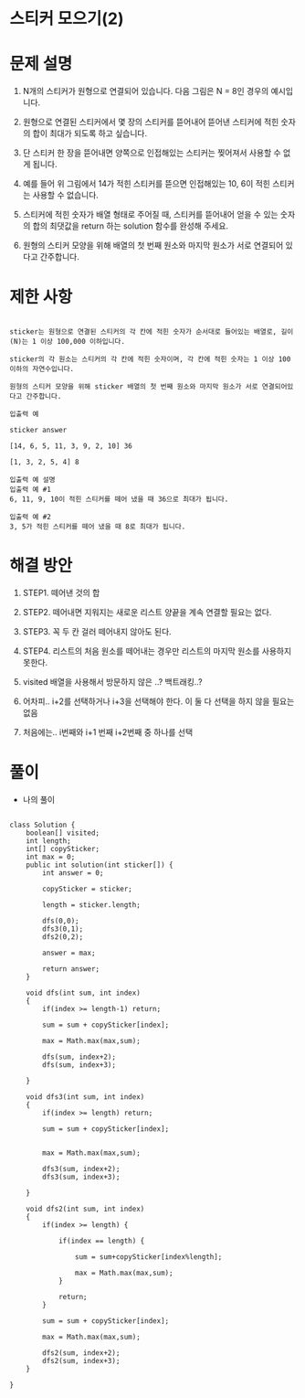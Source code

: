 # 스티커 모으기(2)

# 문제 설명

1. N개의 스티커가 원형으로 연결되어 있습니다. 다음 그림은 N = 8인 경우의 예시입니다.

2. 원형으로 연결된 스티커에서 몇 장의 스티커를 뜯어내어 뜯어낸 스티커에 적힌 숫자의 합이 최대가 되도록 하고 싶습니다.

3. 단 스티커 한 장을 뜯어내면 양쪽으로 인접해있는 스티커는 찢어져서 사용할 수 없게 됩니다.

4. 예를 들어 위 그림에서 14가 적힌 스티커를 뜯으면 인접해있는 10, 6이 적힌 스티커는 사용할 수 없습니다.

5. 스티커에 적힌 숫자가 배열 형태로 주어질 때, 스티커를 뜯어내어 얻을 수 있는 숫자의 합의 최댓값을 return 하는 solution 함수를 완성해 주세요.

6. 원형의 스티커 모양을 위해 배열의 첫 번째 원소와 마지막 원소가 서로 연결되어 있다고 간주합니다.

# 제한 사항

```

sticker는 원형으로 연결된 스티커의 각 칸에 적힌 숫자가 순서대로 들어있는 배열로, 길이(N)는 1 이상 100,000 이하입니다.

sticker의 각 원소는 스티커의 각 칸에 적힌 숫자이며, 각 칸에 적힌 숫자는 1 이상 100 이하의 자연수입니다.

원형의 스티커 모양을 위해 sticker 배열의 첫 번째 원소와 마지막 원소가 서로 연결되어있다고 간주합니다.

입출력 예

sticker	answer

[14, 6, 5, 11, 3, 9, 2, 10]	36

[1, 3, 2, 5, 4]	8

입출력 예 설명
입출력 예 #1
6, 11, 9, 10이 적힌 스티커를 떼어 냈을 때 36으로 최대가 됩니다.

입출력 예 #2
3, 5가 적힌 스티커를 떼어 냈을 때 8로 최대가 됩니다.

```

# 해결 방안

1. STEP1. 떼어낸 것의 합

2. STEP2. 떼어내면 지워지는 새로운 리스트 양끝을 계속 연결할 필요는 없다.

3. STEP3. 꼭 두 칸 걸러 떼어내지 않아도 된다.

4. STEP4. 리스트의 처음 원소를 떼어내는 경우만 리스트의 마지막 원소를 사용하지 못한다.

5. visited 배열을 사용해서 방문하지 않은 ..? 백트래킹..?

6. 어차피.. i+2를 선택하거나 i+3을 선택해야 한다. 이 둘 다 선택을 하지 않을 필요는 없음

7. 처음에는.. i번째와 i+1 번째 i+2번째 중 하나를 선택

# 풀이

- 나의 풀이

```

class Solution {
    boolean[] visited;
    int length;
    int[] copySticker;
    int max = 0;
    public int solution(int sticker[]) {
        int answer = 0;
        
        copySticker = sticker;
        
        length = sticker.length;
        
        dfs(0,0);
        dfs3(0,1);
        dfs2(0,2);
        
        answer = max;
        
        return answer;
    }
    
    void dfs(int sum, int index)
    {
        if(index >= length-1) return;
        
        sum = sum + copySticker[index];
        
        max = Math.max(max,sum);
        
        dfs(sum, index+2);
        dfs(sum, index+3);
        
    }
    
    void dfs3(int sum, int index)
    {
        if(index >= length) return;
        
        sum = sum + copySticker[index];
        
        
        max = Math.max(max,sum);
        
        dfs3(sum, index+2);
        dfs3(sum, index+3);
        
    }
    
    void dfs2(int sum, int index)
    {
        if(index >= length) {
            
            if(index == length) {
                
                sum = sum+copySticker[index%length];

                max = Math.max(max,sum);
            }
            
            return;
        }
        
        sum = sum + copySticker[index];
        
        max = Math.max(max,sum);
        
        dfs2(sum, index+2);
        dfs2(sum, index+3);
    }
    
}

```